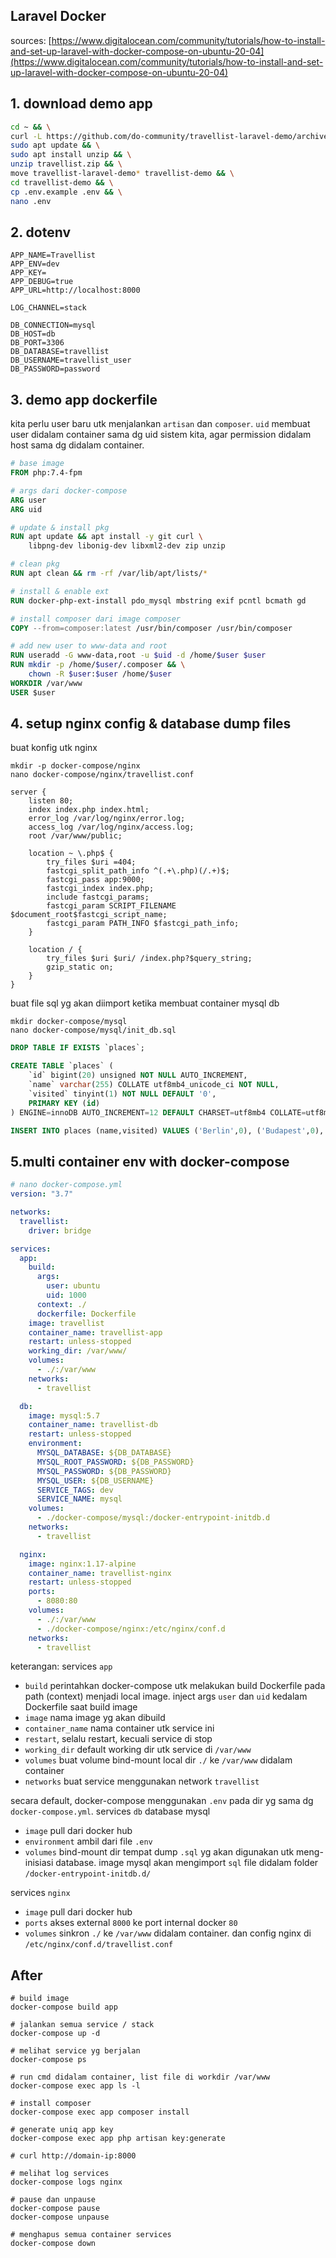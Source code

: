## Laravel Docker
sources: [https://www.digitalocean.com/community/tutorials/how-to-install-and-set-up-laravel-with-docker-compose-on-ubuntu-20-04](https://www.digitalocean.com/community/tutorials/how-to-install-and-set-up-laravel-with-docker-compose-on-ubuntu-20-04)

## 1. download demo app

```sh
cd ~ && \
curl -L https://github.com/do-community/travellist-laravel-demo/archive/tutorial-1.0.1.zip -o travellist.zip
sudo apt update && \
sudo apt install unzip && \
unzip travellist.zip && \
move travellist-laravel-demo* travellist-demo && \
cd travellist-demo && \
cp .env.example .env && \
nano .env
```

## 2. dotenv

```dotenv
APP_NAME=Travellist 
APP_ENV=dev
APP_KEY=
APP_DEBUG=true
APP_URL=http://localhost:8000

LOG_CHANNEL=stack

DB_CONNECTION=mysql
DB_HOST=db
DB_PORT=3306
DB_DATABASE=travellist
DB_USERNAME=travellist_user
DB_PASSWORD=password
```

## 3. demo app dockerfile

kita perlu user baru utk menjalankan `artisan` dan `composer`.
`uid` membuat user didalam container sama dg uid sistem kita, agar permission didalam host sama dg didalam container.

```dockerfile
# base image
FROM php:7.4-fpm

# args dari docker-compose
ARG user
ARG uid

# update & install pkg
RUN apt update && apt install -y git curl \
    libpng-dev libonig-dev libxml2-dev zip unzip

# clean pkg
RUN apt clean && rm -rf /var/lib/apt/lists/*

# install & enable ext
RUN docker-php-ext-install pdo_mysql mbstring exif pcntl bcmath gd

# install composer dari image composer
COPY --from=composer:latest /usr/bin/composer /usr/bin/composer

# add new user to www-data and root
RUN useradd -G www-data,root -u $uid -d /home/$user $user
RUN mkdir -p /home/$user/.composer && \
    chown -R $user:$user /home/$user 
WORKDIR /var/www
USER $user 
```

## 4. setup nginx config & database dump files

buat konfig utk nginx

```
mkdir -p docker-compose/nginx
nano docker-compose/nginx/travellist.conf
```

```
server {
    listen 80;
    index index.php index.html;
    error_log /var/log/nginx/error.log;
    access_log /var/log/nginx/access.log;
    root /var/www/public;
    
    location ~ \.php$ {
        try_files $uri =404;
        fastcgi_split_path_info ^(.+\.php)(/.+)$;
        fastcgi_pass app:9000;
        fastcgi_index index.php;
        include fastcgi_params;
        fastcgi_param SCRIPT_FILENAME $document_root$fastcgi_script_name;
        fastcgi_param PATH_INFO $fastcgi_path_info;
    }
    
    location / {
        try_files $uri $uri/ /index.php?$query_string;
        gzip_static on;
    }
}
```

buat file sql yg akan diimport ketika membuat container mysql db
```
mkdir docker-compose/mysql
nano docker-compose/mysql/init_db.sql
```

```sql
DROP TABLE IF EXISTS `places`;

CREATE TABLE `places` (
    `id` bigint(20) unsigned NOT NULL AUTO_INCREMENT,
    `name` varchar(255) COLLATE utf8mb4_unicode_ci NOT NULL,
    `visited` tinyint(1) NOT NULL DEFAULT '0',
    PRIMARY KEY (id)
) ENGINE=innoDB AUTO_INCREMENT=12 DEFAULT CHARSET=utf8mb4 COLLATE=utf8mb4_unicode_ci;

INSERT INTO places (name,visited) VALUES ('Berlin',0), ('Budapest',0), ('Cincinnati',1), ('Denver',0), ('Helsinki',0), ('Lisbon',0), ('Moscow',1), ('Nairobi',0), ('Oslo',1), ('Rio',0), ('Tokyo',0);
```

## 5.multi container env with docker-compose

```yaml
# nano docker-compose.yml
version: "3.7"

networks:
  travellist:
    driver: bridge

services:
  app:
    build:
      args:
        user: ubuntu
        uid: 1000
      context: ./
      dockerfile: Dockerfile
    image: travellist
    container_name: travellist-app
    restart: unless-stopped
    working_dir: /var/www/
    volumes:
      - ./:/var/www
    networks:
      - travellist

  db:
    image: mysql:5.7
    container_name: travellist-db
    restart: unless-stopped
    environment:
      MYSQL_DATABASE: ${DB_DATABASE}
      MYSQL_ROOT_PASSWORD: ${DB_PASSWORD}
      MYSQL_PASSWORD: ${DB_PASSWORD}
      MYSQL_USER: ${DB_USERNAME}
      SERVICE_TAGS: dev
      SERVICE_NAME: mysql
    volumes:
      - ./docker-compose/mysql:/docker-entrypoint-initdb.d
    networks:
      - travellist

  nginx:
    image: nginx:1.17-alpine
    container_name: travellist-nginx
    restart: unless-stopped
    ports:
      - 8080:80
    volumes:
      - ./:/var/www
      - ./docker-compose/nginx:/etc/nginx/conf.d
    networks:
      - travellist
```
keterangan: services `app`
- `build` perintahkan docker-compose utk melakukan build Dockerfile pada path (context) menjadi local image. inject args `user` dan `uid` kedalam Dockerfile saat build image
- `image` nama image yg akan dibuild
- `container_name` nama container utk service ini
- `restart`, selalu restart, kecuali service di stop
- `working_dir` default working dir utk service di `/var/www`
- `volumes` buat volume bind-mount local dir `./` ke `/var/www` didalam container
- `networks` buat service menggunakan network `travellist`

secara default, docker-compose menggunakan `.env` pada dir yg sama dg `docker-compose.yml`.
services `db` database mysql
- `image` pull dari docker hub
- `environment` ambil dari file `.env`
- `volumes` bind-mount dir tempat dump `.sql` yg akan digunakan utk meng-inisiasi database. image mysql akan mengimport `sql` file didalam folder `/docker-entrypoint-initdb.d/`

services `nginx`
- `image` pull dari docker hub
- `ports` akses external `8000` ke port internal docker `80`
- `volumes` sinkron `./` ke `/var/www` didalam container. dan config nginx di `/etc/nginx/conf.d/travellist.conf`

## After

```
# build image
docker-compose build app

# jalankan semua service / stack
docker-compose up -d

# melihat service yg berjalan
docker-compose ps

# run cmd didalam container, list file di workdir /var/www
docker-compose exec app ls -l

# install composer
docker-compose exec app composer install

# generate uniq app key
docker-compose exec app php artisan key:generate

# curl http://domain-ip:8000

# melihat log services
docker-compose logs nginx

# pause dan unpause
docker-compose pause
docker-compose unpause

# menghapus semua container services
docker-compose down
```
